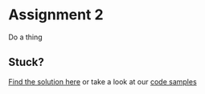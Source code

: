 # Assignment 2

Do a thing

## Stuck?

[Find the solution here](https://github.com/LarsDenBakker/lit-html-workshop/blob/master/2-lit-element/solutions/2-fetch-first-article.html) or take a look at our [code samples]('/developing/code-examples')